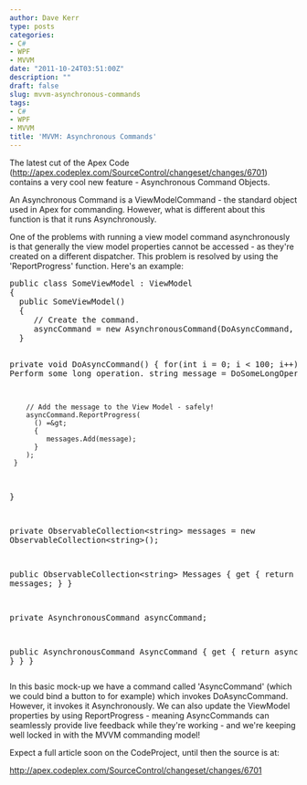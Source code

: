```yaml
---
author: Dave Kerr
type: posts
categories:
- C#
- WPF
- MVVM
date: "2011-10-24T03:51:00Z"
description: ""
draft: false
slug: mvvm-asynchronous-commands
tags:
- C#
- WPF
- MVVM
title: 'MVVM: Asynchronous Commands'
---
```



<p>The latest cut of the Apex Code (<a href="http://apex.codeplex.com/SourceControl/changeset/changes/6701">http://apex.codeplex.com/SourceControl/changeset/changes/6701</a>) contains a very cool new feature - Asynchronous Command Objects.</p>
<p>An Asynchronous Command is a ViewModelCommand - the standard object used in Apex for commanding. However, what is different about this function is that it runs Asynchronously.</p>
<p>One of the problems with running a view model command asynchronously is that generally the view model properties cannot be accessed - as they're created on a different dispatcher. This problem is resolved by using the 'ReportProgress' function. Here's an example:</p>
<pre class="brush: c-sharp;">public class SomeViewModel : ViewModel
{
  public SomeViewModel()
  {
     // Create the command.
     asyncCommand = new AsynchronousCommand(DoAsyncCommand, true);
  }

  private void DoAsyncCommand()
  {
     for(int i = 0; i &lt; 100; i++)
     {
        // Perform some long operation.
        string message = DoSomeLongOperation();

        // Add the message to the View Model - safely!
        asyncCommand.ReportProgress(
          () =&gt;
          {
             messages.Add(message);
          }
        );
     }
  }
  
  private ObservableCollection&lt;string&gt; messages =
    new ObservableCollection&lt;string&gt;();

  public ObservableCollection&lt;string&gt; Messages
  {
     get { return messages; }
  }

  private AsynchronousCommand asyncCommand;

  public AsynchronousCommand AsyncCommand
  {
     get { return asyncCommand; }
  }
}</pre>
<p class="brush: c-sharp;">In this basic mock-up we have a command called 'AsyncCommand' (which we could bind a button to for example) which invokes DoAsyncCommand. However, it invokes it Asynchronously. We can also update the ViewModel properties by using ReportProgress - meaning AsyncCommands can seamlessly provide live feedback while they're working - and we're keeping well locked in with the MVVM commanding model!</p>
<p class="brush: c-sharp;">Expect a full article soon on the CodeProject, until then the source is at:</p>
<p class="brush: c-sharp;"><a href="http://apex.codeplex.com/SourceControl/changeset/changes/6701">http://apex.codeplex.com/SourceControl/changeset/changes/6701</a></p>

